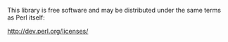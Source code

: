 This library is free software and may be distributed under the same terms as Perl itself:

http://dev.perl.org/licenses/
